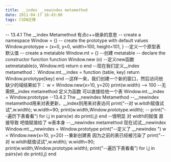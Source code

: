 ```yaml
---
title: __index __newindex metamethod
date: 2011-04-17 16:43:00
tags: CSDN迁移
---
```

   -- 13.4.1 The __index Metamethod 有点c++继承的意思 -- create a namespace Window = {} -- create the prototype with default values Window.prototype = {x=0, y=0, width=100, height=101, } --定义一个原型表 默认值 -- create a metatable Window.mt = {} --创建 metatable -- declare the constructor function function Window.new (o) --定义new函数 setmetatable(o, Window.mt) return o end --现在我们定义__index metamethod： Window.mt.__index = function (table, key) return Window.prototype[key] end --这样一来，我们创建一个新的窗口，然后访问他缺少的域结果如下： w = Window.new{x=10, y=20} print(w.width) --> 100 --无需把__index metamethod 定义为函数 可以直接给他一个表 Window.mt.__index = Window.prototype --13.4.2 The __newindex Metamethod --__newindex metamethod用来对表更新，__index则用来对表访问 print("--对 w.witdh赋值试试",w.width); w.width=90; print(w.width,Window.prototype.width); -- print("--遍历下表看看") for i,j in pairs(w) do print(i,j) end --很明显 对 width的赋值 直接导致 吧值赋值给了 w表本身 --__newindex metamethod 现在试试__newindex Window.mt.__newindex = Window.prototype print("--定义了 __newindex ") w = Window.new{x=10, y=20} --重新创建表 因为之前的表已经被污染了 print("--对 w.witdh赋值试试",w.width); w.width=90; print(w.width,Window.prototype.width); print("--遍历下表看看") for i,j in pairs(w) do print(i,j) end  

   
 